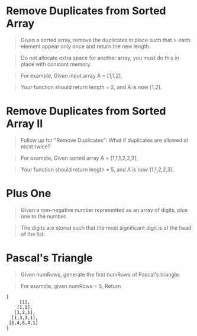 # Remove Duplicates from Sorted Array

> Given a sorted array, remove the duplicates in place such that > each element appear only once and return the new length.

> Do not allocate extra space for another array, you must do this in place with constant memory.

> For example,
> Given input array A = [1,1,2],

> Your function should return length = 2, and A is now [1,2].

# Remove Duplicates from Sorted Array II

> Follow up for "Remove Duplicates":
> What if duplicates are allowed at most twice?

> For example,
> Given sorted array A = [1,1,1,2,2,3],

> Your function should return length = 5, and A is now [1,1,2,2,3].

# Plus One

> Given a non-negative number represented as an array of digits, plus one to the number.

> The digits are stored such that the most significant digit is at the head of the list.

# Pascal's Triangle

> Given numRows, generate the first numRows of Pascal's triangle.

> For example, given numRows = 5,
> Return

```
[
     [1],
    [1,1],
   [1,2,1],
  [1,3,3,1],
 [1,4,6,4,1]
]
```
